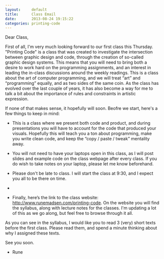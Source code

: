 ```yaml
---
layout:     default
title:      Class Email
date:       2013-08-24 19:15:22
categories: printing-code
---
```


Dear Class,

First of all, I'm very much looking forward to our first class this Thursday. "Printing Code" is a class that was created to investigate the intersection between graphic design and code, through the creation of so-called graphic design systems. This means that you will need to bring both a desire to work hard on the programming assignments, and an interest in leading the in-class discussions around the weekly readings. This is a class about the art of computer programming, and we will treat “art” and “programming” equally, and as two sides of the same coin. As the class has evolved over the last couple of years, it has also become a way for me to talk a bit about the importance of rules and constraints in artistic expression.

If none of that makes sense, it hopefully will soon. Beofre we start, here's a few things to keep in mind:

- This is a class where we present both code and product, and during presentations you will have to account for the code that produced your visuals. Hopefully this will teach you a ton about programming, make you write clean code, and keep the “copy / paste / tweak” mentality away.

- You will not need to have your laptops open in this class, as I will post slides and example code on the class webpage after every class. If you do wish to take notes on your laptop, please let me know beforehand.

- Please don't be late to class. I will start the class at 9:30, and I expect you all to be there on time. 

- 

- Finally, here’s the link to the class website: http://www.runemadsen.com/printing-code. On the website you will find the syllabus, along with lecture notes for the classes. I'm updating a lot of this as we go along, but feel free to browse through it all.

As you can see in the syllabus, I would like you to read 3 (very) short texts before the first class. Please read them, and spend a minute thinking about why I assigned these texts.

See you soon.

- Rune